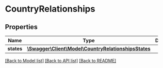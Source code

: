 # CountryRelationships

## Properties
Name | Type | Description | Notes
------------ | ------------- | ------------- | -------------
**states** | [**\Swagger\Client\Model\CountryRelationshipsStates**](CountryRelationshipsStates.md) |  | [optional] 

[[Back to Model list]](../../README.md#documentation-for-models) [[Back to API list]](../../README.md#documentation-for-api-endpoints) [[Back to README]](../../README.md)

